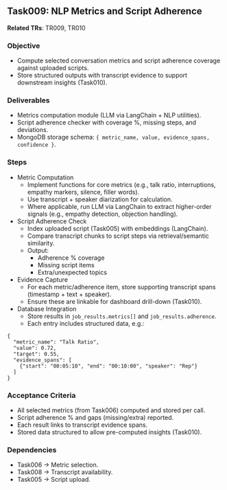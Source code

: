 ## Task009: NLP Metrics and Script Adherence

**Related TRs**: TR009, TR010

### Objective
- Compute selected conversation metrics and script adherence coverage against uploaded scripts.
- Store structured outputs with transcript evidence to support downstream insights (Task010).

### Deliverables
- Metrics computation module (LLM via LangChain + NLP utilities).
- Script adherence checker with coverage %, missing steps, and deviations.
- MongoDB storage schema: `{ metric_name, value, evidence_spans, confidence }`.

### Steps
- Metric Computation
  - Implement functions for core metrics (e.g., talk ratio, interruptions, empathy markers, silence, filler words).
  - Use transcript + speaker diarization for calculation.
  - Where applicable, run LLM via LangChain to extract higher-order signals (e.g., empathy detection, objection handling).
- Script Adherence Check
  - Index uploaded script (Task005) with embeddings (LangChain).
  - Compare transcript chunks to script steps via retrieval/semantic similarity.
  - Output:
    - Adherence % coverage
    - Missing script items
    - Extra/unexpected topics
- Evidence Capture
  - For each metric/adherence item, store supporting transcript spans (timestamp + text + speaker).
  - Ensure these are linkable for dashboard drill-down (Task010).
- Database Integration
  - Store results in `job_results.metrics[]` and `job_results.adherence`.
  - Each entry includes structured data, e.g.:
```
{
  "metric_name": "Talk Ratio",
  "value": 0.72,
  "target": 0.55,
  "evidence_spans": [
    {"start": "00:05:10", "end": "00:10:00", "speaker": "Rep"}
  ]
}
```

### Acceptance Criteria
- All selected metrics (from Task006) computed and stored per call.
- Script adherence % and gaps (missing/extra) reported.
- Each result links to transcript evidence spans.
- Stored data structured to allow pre-computed insights (Task010).

### Dependencies
- Task006 → Metric selection.
- Task008 → Transcript availability.
- Task005 → Script upload.